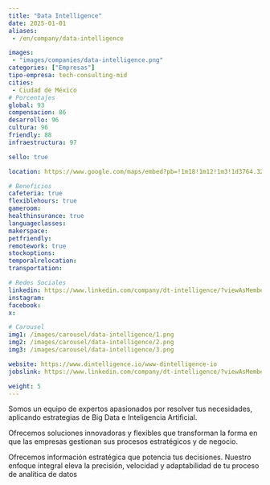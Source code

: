 ```yaml
---
title: "Data Intelligence"
date: 2025-01-01
aliases:
 - /en/company/data-intelligence

images: 
 - "images/companies/data-intelligence.png"
categories: ["Empresas"]
tipo-empresa: tech-consulting-mid
cities: 
 - Ciudad de México
# Porcentajes  
global: 93
compensacion: 86
desarrollo: 96
cultura: 96
friendly: 88
infraestructura: 97 

sello: true

location: https://www.google.com/maps/embed?pb=!1m18!1m12!1m3!1d3764.325824103522!2d-99.19021192109098!3d19.355039635258386!2m3!1f0!2f0!3f0!3m2!1i1024!2i768!4f13.1!3m3!1m2!1s0x85d1fff410c29855%3A0x9694f46abac4293b!2sAv.%20Insurgentes%20Sur%201863%2C%20Guadalupe%20Inn%2C%20%C3%81lvaro%20Obreg%C3%B3n%2C%2001020%20Ciudad%20de%20M%C3%A9xico%2C%20CDMX!5e0!3m2!1ses-419!2smx!4v1738037878989!5m2!1ses-419!2smx

# Beneficios
cafeteria: true
flexiblehours: true
gameroom: 
healthinsurance: true
languageclasses: 
makerspace: 
petfriendly:
remotework: true
stockoptions: 
temporalrelocation: 
transportation: 

# Redes Sociales
linkedin: https://www.linkedin.com/company/dt-intelligence/?viewAsMember=true
instagram: 
facebook: 
x: 

# Carousel
img1: /images/carousel/data-intelligence/1.png
img2: /images/carousel/data-intelligence/2.png
img3: /images/carousel/data-intelligence/3.png

website: https://www.dintelligence.io/www-dintelligence-io
jobslink: https://www.linkedin.com/company/dt-intelligence/?viewAsMember=true

weight: 5
---
```


Somos un equipo de expertos apasionados por resolver tus necesidades, aplicando estrategias de Big Data e Inteligencia Artificial.

Ofrecemos soluciones innovadoras y flexibles que transforman la forma en que las empresas gestionan sus procesos estratégicos y de negocio.

Ofrecemos información estratégica que potencia tus decisiones. Nuestro enfoque integral eleva la precisión, velocidad y adaptabilidad de tu proceso de analítica de datos
